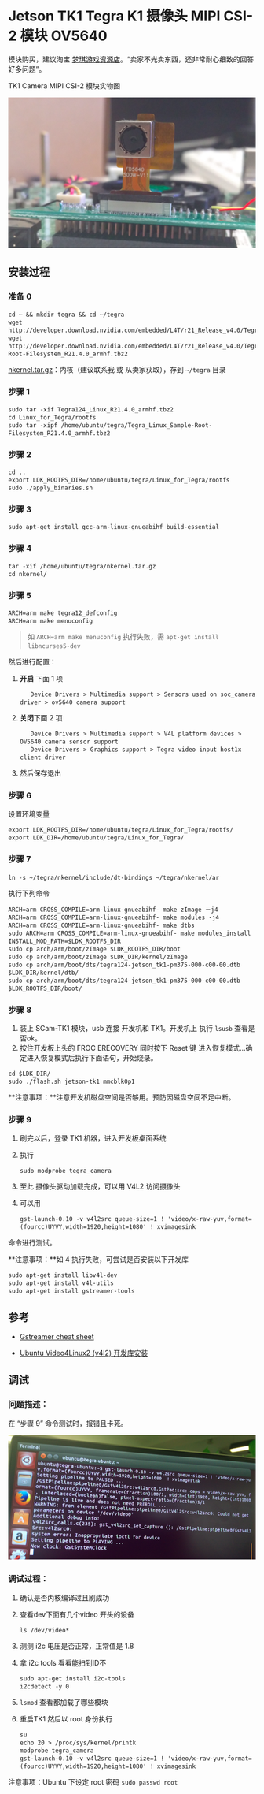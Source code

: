 # Jetson TK1 Tegra K1 摄像头 MIPI CSI-2 模块 OV5640

模块购买，建议淘宝 [梦琪游戏资源店](https://item.taobao.com/item.htm?id=522097991891)。“卖家不光卖东西，还非常耐心细致的回答好多问题”。

TK1 Camera MIPI CSI-2 模块实物图

![TK1 Camera MIPI CSI-2 模块实物图](../img/scam-tk1.png)

## 安装过程

### 准备 0

```shell
cd ~ && mkdir tegra && cd ~/tegra
wget http://developer.download.nvidia.com/embedded/L4T/r21_Release_v4.0/Tegra124_Linux_R21.4.0_armhf.tbz2
wget http://developer.download.nvidia.com/embedded/L4T/r21_Release_v4.0/Tegra_Linux_Sample-Root-Filesystem_R21.4.0_armhf.tbz2
```

[nkernel.tar.gz](http://pan.baidu.com/s/1nvdB7a5)：内核（建议联系我 或 从卖家获取），存到  `~/tegra` 目录

### 步骤 1 

```shell
sudo tar -xif Tegra124_Linux_R21.4.0_armhf.tbz2
cd Linux_for_Tegra/rootfs
sudo tar -xipf /home/ubuntu/tegra/Tegra_Linux_Sample-Root-Filesystem_R21.4.0_armhf.tbz2
```

### 步骤 2

```shell
cd ..
export LDK_ROOTFS_DIR=/home/ubuntu/tegra/Linux_for_Tegra/rootfs
sudo ./apply_binaries.sh
```

### 步骤 3

```shell
sudo apt-get install gcc-arm-linux-gnueabihf build-essential
```

### 步骤 4

```shell
tar -xif /home/ubuntu/tegra/nkernel.tar.gz
cd nkernel/
```

### 步骤 5

```shell
ARCH=arm make tegra12_defconfig
ARCH=arm make menuconfig
```

> 如 `ARCH=arm make menuconfig` 执行失败，需 `apt-get install libncurses5-dev`
>

然后进行配置：

1.  **开启** 下面 1 项

           Device Drivers > Multimedia support > Sensors used on soc_camera driver > ov5640 camera support 

2.  **关闭**下面 2 项

           Device Drivers > Multimedia support > V4L platform devices > OV5640 camera sensor support
           Device Drivers > Graphics support > Tegra video input host1x client driver 

3.  然后保存退出

### 步骤 6

设置环境变量

```shell
export LDK_ROOTFS_DIR=/home/ubuntu/tegra/Linux_for_Tegra/rootfs/
export LDK_DIR=/home/ubuntu/tegra/Linux_for_Tegra/
```

### 步骤 7

`ln -s ~/tegra/nkernel/include/dt-bindings ~/tegra/nkernel/ar`

执行下列命令

```shell
ARCH=arm CROSS_COMPILE=arm-linux-gnueabihf- make zImage －j4
ARCH=arm CROSS_COMPILE=arm-linux-gnueabihf- make modules -j4
ARCH=arm CROSS_COMPILE=arm-linux-gnueabihf- make dtbs
sudo ARCH=arm CROSS_COMPILE=arm-linux-gnueabihf- make modules_install INSTALL_MOD_PATH=$LDK_ROOTFS_DIR
sudo cp arch/arm/boot/zImage $LDK_ROOTFS_DIR/boot
sudo cp arch/arm/boot/zImage $LDK_DIR/kernel/zImage
sudo cp arch/arm/boot/dts/tegra124-jetson_tk1-pm375-000-c00-00.dtb $LDK_DIR/kernel/dtb/
sudo cp arch/arm/boot/dts/tegra124-jetson_tk1-pm375-000-c00-00.dtb $LDK_ROOTFS_DIR/boot/
```

### 步骤 8

1. 装上 SCam-TK1 模块，usb 连接 开发机和 TK1。开发机上 执行 `lsusb` 查看是否ok。
2. 按住开发板上头的 FROC ERECOVERY 同时按下 Reset 键 进入恢复模式...确定进入恢复模式后执行下面语句，开始烧录。

```shell
cd $LDK_DIR/
sudo ./flash.sh jetson-tk1 mmcblk0p1
```

**注意事项：**注意开发机磁盘空间是否够用。预防因磁盘空间不足中断。

### 步骤 9

1. 刷完以后，登录 TK1 机器，进入开发板桌面系统


1. 执行 

   ```shell
   sudo modprobe tegra_camera
   ```

2. 至此 摄像头驱动加载完成，可以用 V4L2 访问摄像头

3. 可以用

   ```shell
   gst-launch-0.10 -v v4l2src queue-size=1 ! 'video/x-raw-yuv,format=(fourcc)UYVY,width=1920,height=1080' ! xvimagesink
   ```

命令进行测试。

**注意事项：**如 4 执行失败，可尝试是否安装以下开发库

```shell
sudo apt-get install libv4l-dev
sudo apt-get install v4l-utils
sudo apt-get install gstreamer-tools
```

## 参考

- [Gstreamer cheat sheet](http://wiki.oz9aec.net/index.php/Gstreamer_cheat_sheet#Webcam_Capture)

- [Ubuntu Video4Linux2 (v4l2) 开发库安装](http://www.mr-wu.cn/ubuntu-video4linux2-v4l2-development-library/)


## 调试

### 问题描述：

在 “步骤 9” 命令测试时，报错且卡死。

![Scam-tk1 报错截图](../img/scam-tk1-issue.png)

### 调试过程：

1. 确认是否内核编译过且刷成功

2. 查看dev下面有几个video 开头的设备

   ```shell
   ls /dev/video*
   ```

3. 测测 i2c 电压是否正常，正常值是 1.8

4. 拿 i2c tools 看看能扫到ID不

   ```shell
   sudo apt-get install i2c-tools
   i2cdetect -y 0
   ```

5. `lsmod` 查看都加载了哪些模块

6. 重启TK1 然后以 root 身份执行

   ```shell
   su
   echo 20 > /proc/sys/kernel/printk 
   modprobe tegra_camera
   gst-launch-0.10 -v v4l2src queue-size=1 ! 'video/x-raw-yuv,format=(fourcc)UYVY,width=1920,height=1080' ! xvimagesink
   ```


注意事项：Ubuntu 下设定 root 密码 `sudo passwd root`

